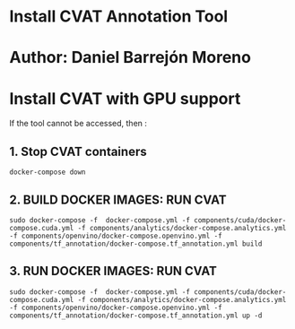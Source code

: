 # Install CVAT Annotation Tool

# Author: Daniel Barrejón Moreno

# Install CVAT with GPU support

If the tool cannot be accessed, then :


## 1. Stop CVAT containers

```
docker-compose down
```

## 2.  BUILD DOCKER IMAGES: RUN CVAT
```
sudo docker-compose -f  docker-compose.yml -f components/cuda/docker-compose.cuda.yml -f components/analytics/docker-compose.analytics.yml -f components/openvino/docker-compose.openvino.yml -f components/tf_annotation/docker-compose.tf_annotation.yml build
```


## 3.  RUN DOCKER IMAGES: RUN CVAT

```
sudo docker-compose -f  docker-compose.yml -f components/cuda/docker-compose.cuda.yml -f components/analytics/docker-compose.analytics.yml -f components/openvino/docker-compose.openvino.yml -f components/tf_annotation/docker-compose.tf_annotation.yml up -d
```
